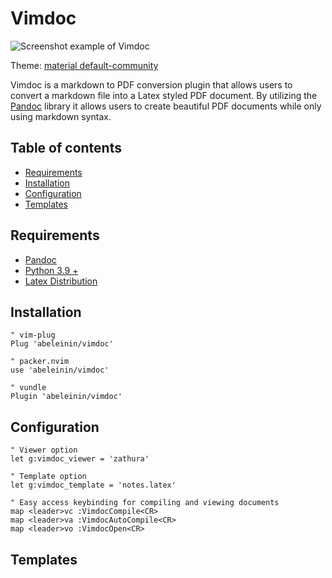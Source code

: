# Vimdoc

![Screenshot example of Vimdoc](https://github.com/abeleinin/vimdoc/blob/main/example.png?raw=true)

Theme: [material default-community](https://github.com/kaicataldo/material.vim)

Vimdoc is a markdown to PDF conversion plugin that allows users to convert a markdown file into a Latex styled PDF document. By utilizing the [Pandoc](https://pandoc.org/) library it allows users to create beautiful PDF documents while only using markdown syntax.


## Table of contents

- [Requirements](#requirements)
- [Installation](#installation)
- [Configuration](#configuration)
- [Templates](#Templates)

## Requirements

- [Pandoc](https://pandoc.org/installing.html)
- [Python 3.9 +](https://www.python.org/downloads/)
- [Latex Distribution](https://miktex.org/download)

## Installation

```vim
" vim-plug
Plug 'abeleinin/vimdoc'

" packer.nvim
use 'abeleinin/vimdoc'

" vundle
Plugin 'abeleinin/vimdoc'
```


## Configuration

```vim
" Viewer option
let g:vimdoc_viewer = 'zathura'

" Template option
let g:vimdoc_template = 'notes.latex'

" Easy access keybinding for compiling and viewing documents
map <leader>vc :VimdocCompile<CR>
map <leader>va :VimdocAutoCompile<CR>
map <leader>vo :VimdocOpen<CR>
```

## Templates


